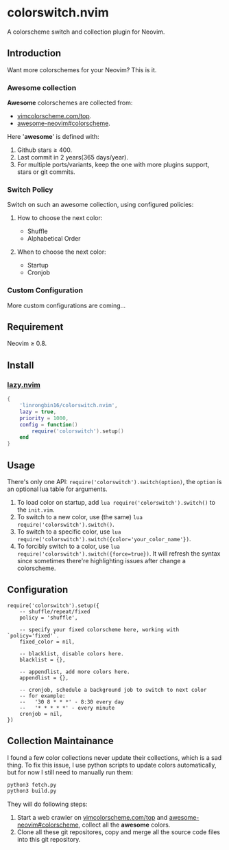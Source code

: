 # colorswitch.nvim

A colorscheme switch and collection plugin for Neovim.

## Introduction

Want more colorschemes for your Neovim? This is it.

### **Awesome** collection

**Awesome** colorschemes are collected from:

- [vimcolorscheme.com/top](https://vimcolorschemes.com/top).
- [awesome-neovim#colorscheme](https://www.trackawesomelist.com/rockerBOO/awesome-neovim/readme/#colorscheme).

Here '**awesome**' is defined with:

1. Github stars &ge; 400.
2. Last commit in 2 years(365 days/year).
3. For multiple ports/variants, keep the one with more plugins support, stars or
   git commits.

### Switch Policy

Switch on such an awesome collection, using configured policies:

1. How to choose the next color:

   - Shuffle
   - Alphabetical Order

2. When to choose the next color:
   - Startup
   - Cronjob

### Custom Configuration

More custom configurations are coming...

## Requirement

Neovim &ge; 0.8.

## Install

### [lazy.nvim](https://github.com/folke/lazy.nvim)

```lua
{
    'linrongbin16/colorswitch.nvim',
    lazy = true,
    priority = 1000,
    config = function()
        require('colorswitch').setup()
    end
}
```

## Usage

There's only one API: `require('colorswitch').switch(option)`, the `option` is an optional lua table for arguments.

1. To load color on startup, add `lua require('colorswitch').switch()` to the `init.vim`.
2. To switch to a new color, use (the same) `lua require('colorswitch').switch()`.
3. To switch to a specific color, use `lua require('colorswitch').switch({color='your_color_name'})`.
4. To forcibly switch to a color, use `lua require('colorswitch').switch({force=true})`.
   It will refresh the syntax since sometimes there're highlighting issues after change a colorscheme.

## Configuration

```
require('colorswitch').setup({
    -- shuffle/repeat/fixed
    policy = 'shuffle',

    -- specify your fixed colorscheme here, working with `policy='fixed'`.
    fixed_color = nil,

    -- blacklist, disable colors here.
    blacklist = {},

    -- appendlist, add more colors here.
    appendlist = {},

    -- cronjob, schedule a background job to switch to next color
    -- for example:
    --   '30 8 * * *' - 8:30 every day
    --   '* * * * *' - every minute
    cronjob = nil,
})
```

## Collection Maintainance

I found a few color collections never update their collections, which is a sad thing.
To fix this issue, I use python scripts to update colors automatically, but for now I still need to manually run them:

```bash
python3 fetch.py
python3 build.py
```

They will do following steps:

1. Start a web crawler on [vimcolorscheme.com/top](https://vimcolorschemes.com/top) and [awesome-neovim#colorscheme](https://www.trackawesomelist.com/rockerBOO/awesome-neovim/readme/#colorscheme),
   collect all the **awesome** colors.
2. Clone all these git repositores, copy and merge all the source code files into this git repository.
